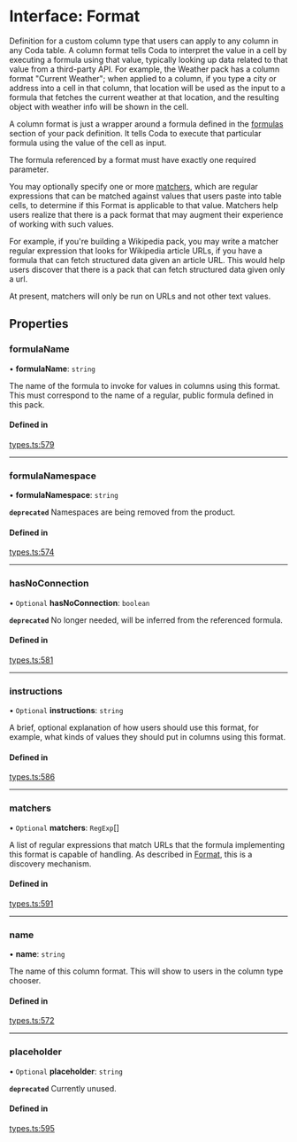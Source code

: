# Interface: Format

Definition for a custom column type that users can apply to any column in any Coda table.
A column format tells Coda to interpret the value in a cell by executing a formula
using that value, typically looking up data related to that value from a third-party API.
For example, the Weather pack has a column format "Current Weather"; when applied to a column,
if you type a city or address into a cell in that column, that location will be used as the input
to a formula that fetches the current weather at that location, and the resulting object with
weather info will be shown in the cell.

A column format is just a wrapper around a formula defined in the [formulas](PackDefinition.md#formulas) section
of your pack definition. It tells Coda to execute that particular formula using the value
of the cell as input.

The formula referenced by a format must have exactly one required parameter.

You may optionally specify one or more [matchers](Format.md#matchers), which are regular expressions
that can be matched against values that users paste into table cells, to determine if
this Format is applicable to that value. Matchers help users realize that there is a pack
format that may augment their experience of working with such values.

For example, if you're building a Wikipedia pack, you may write a matcher regular expression
that looks for Wikipedia article URLs, if you have a formula that can fetch structured data
given an article URL. This would help users discover that there is a pack that can fetch
structured data given only a url.

At present, matchers will only be run on URLs and not other text values.

## Properties

### formulaName

• **formulaName**: `string`

The name of the formula to invoke for values in columns using this format.
This must correspond to the name of a regular, public formula defined in this pack.

#### Defined in

[types.ts:579](https://github.com/coda/packs-sdk/blob/main/types.ts#L579)

___

### formulaNamespace

• **formulaNamespace**: `string`

**`deprecated`** Namespaces are being removed from the product.

#### Defined in

[types.ts:574](https://github.com/coda/packs-sdk/blob/main/types.ts#L574)

___

### hasNoConnection

• `Optional` **hasNoConnection**: `boolean`

**`deprecated`** No longer needed, will be inferred from the referenced formula.

#### Defined in

[types.ts:581](https://github.com/coda/packs-sdk/blob/main/types.ts#L581)

___

### instructions

• `Optional` **instructions**: `string`

A brief, optional explanation of how users should use this format, for example, what kinds
of values they should put in columns using this format.

#### Defined in

[types.ts:586](https://github.com/coda/packs-sdk/blob/main/types.ts#L586)

___

### matchers

• `Optional` **matchers**: `RegExp`[]

A list of regular expressions that match URLs that the formula implementing this format
is capable of handling. As described in [Format](Format.md), this is a discovery mechanism.

#### Defined in

[types.ts:591](https://github.com/coda/packs-sdk/blob/main/types.ts#L591)

___

### name

• **name**: `string`

The name of this column format. This will show to users in the column type chooser.

#### Defined in

[types.ts:572](https://github.com/coda/packs-sdk/blob/main/types.ts#L572)

___

### placeholder

• `Optional` **placeholder**: `string`

**`deprecated`** Currently unused.

#### Defined in

[types.ts:595](https://github.com/coda/packs-sdk/blob/main/types.ts#L595)
